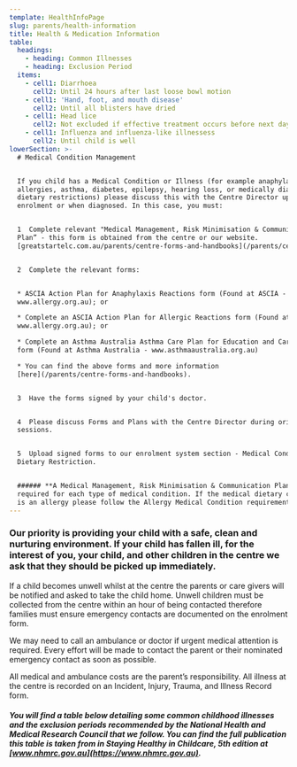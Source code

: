 ```yaml
---
template: HealthInfoPage
slug: parents/health-information
title: Health & Medication Information
table:
  headings:
    - heading: Common Illnesses
    - heading: Exclusion Period
  items:
    - cell1: Diarrhoea
      cell2: Until 24 hours after last loose bowl motion
    - cell1: 'Hand, foot, and mouth disease'
      cell2: Until all blisters have dried
    - cell1: Head lice
      cell2: Not excluded if effective treatment occurs before next day at the centre
    - cell1: Influenza and influenza-like illnessess
      cell2: Until child is well
lowerSection: >-
  # Medical Condition Management


  If you child has a Medical Condition or Illness (for example anaphylaxis,
  allergies, asthma, diabetes, epilepsy, hearing loss, or medically diagnosed
  dietary restrictions) please discuss this with the Centre Director upon
  enrolment or when diagnosed. In this case, you must:


  1  Complete relevant "Medical Management, Risk Minimisation & Communication
  Plan” - this form is obtained from the centre or our website.
  [greatstartelc.com.au/parents/centre-forms-and-handbooks](/parents/centre-forms-and-handbooks)


  2  Complete the relevant forms:


  * ASCIA Action Plan for Anaphylaxis Reactions form (Found at ASCIA -
  www.allergy.org.au); or

  * Complete an ASCIA Action Plan for Allergic Reactions form (Found at ASCIA -
  www.allergy.org.au); or

  * Complete an Asthma Australia Asthma Care Plan for Education and Care Centre
  form (Found at Asthma Australia - www.asthmaaustralia.org.au)

  * You can find the above forms and more information
  [here](/parents/centre-forms-and-handbooks).


  3  Have the forms signed by your child's doctor.


  4  Please discuss Forms and Plans with the Centre Director during orientation
  sessions.


  5  Upload signed forms to our enrolment system section - Medical Condition &
  Dietary Restriction.


  ###### **A Medical Management, Risk Minimisation & Communication Plan is
  required for each type of medical condition. If the medical dietary condition
  is an allergy please follow the Allergy Medical Condition requirements.**
---
```

### Our priority is providing your child with a safe, clean and nurturing environment. If your child has fallen ill, for the interest of you, your child, and other children in the centre we ask that they should be picked up immediately.

If a child becomes unwell whilst at the centre the parents or care givers will be notified and asked to take the child home. Unwell children must be collected from the centre within an hour of being contacted therefore families must ensure emergency contacts are documented on the enrolment form.

We may need to call an ambulance or doctor if urgent medical attention is required. Every effort will be made to contact the parent or their nominated emergency contact as soon as possible.

All medical and ambulance costs are the parent’s responsibility. All illness at the centre is recorded on an Incident, Injury, Trauma, and Illness Record form.

###### **You will find a table below detailing some common childhood illnesses and the exclusion periods recommended by the National Health and Medical Research Council that we follow. You can find the full publication this table is taken from in Staying Healthy in Childcare, 5th edition at [www.nhmrc.gov.au](https://www.nhmrc.gov.au).**
